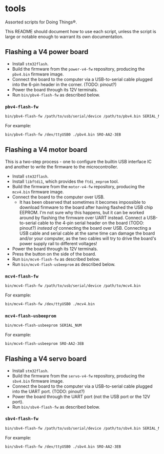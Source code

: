 # tools

Assorted scripts for Doing Things®.

This README should document how to use each script, unless the script is large or notable enough to warrant its own documentation.

## Flashing a V4 power board

* Install `stm32flash`.
* Build the firmware from the `power-v4-fw` repository, producing the `pbv4.bin` firmware image.
* Connect the board to the computer via a USB-to-serial cable plugged into the 6-pin header in the corner. (TODO: pinout?)
* Power the board through its 12V terminals.
* Run `bin/pbv4-flash-fw` as described below.

### `pbv4-flash-fw`

```bash
bin/pbv4-flash-fw /path/to/usb/serial/device /path/to/pbv4.bin SERIAL_NUM
```

For example:

```bash
bin/pbv4-flash-fw /dev/ttyUSB0 ./pbv4.bin SRO-AA2-3EB
```

## Flashing a V4 motor board

This is a two-step process - one to configure the builtin USB interface IC and another to write the firmware to the microcontroller.

* Install `stm32flash`.
* Install `libftdi1`, which provides the `ftdi_eeprom` tool.
* Build the firmware from the `motor-v4-fw` repository, producing the `mcv4.bin` firmware image.
* Connect the board to the computer over USB.
  * It has been observed that sometimes it becomes impossible to download firmware to the board after having flashed the USB chip EEPROM. I'm not sure why this happens, but it can be worked around by flashing the firmware over UART instead. Connect a USB-to-serial cable to the 4-pin serial header on the board (TODO: pinout?) *instead of* connecting the board over USB. Connecting a USB cable and serial cable at the same time can damage the board and/or your computer, as the two cables will try to drive the board's power supply rail to different voltages!
* Power the board through its 12V terminals.
* Press the button on the side of the board.
* Run `bin/mcv4-flash-fw` as described below.
* Run `bin/mcv4-flash-usbeeprom` as described below.

### `mcv4-flash-fw`

```bash
bin/mcv4-flash-fw /path/to/usb/serial/device /path/to/mcv4.bin
```

For example:

```bash
bin/mcv4-flash-fw /dev/ttyUSB0 ./mcv4.bin
```

### `mcv4-flash-usbeeprom`


```bash
bin/mcv4-flash-usbeeprom SERIAL_NUM
```

For example:

```bash
bin/mcv4-flash-usbeeprom SRO-AA2-3EB
```

## Flashing a V4 servo board

* Install `stm32flash`.
* Build the firmware from the `servo-v4-fw` repository, producing the `sbv4.bin` firmware image.
* Connect the board to the computer via a USB-to-serial cable plugged into the UART port. (TODO: pinout?)
* Power the board through the UART port (not the USB port or the 12V port).
* Run `bin/sbv4-flash-fw` as described below.

### `sbv4-flash-fw`

```bash
bin/sbv4-flash-fw /path/to/usb/serial/device /path/to/sbv4.bin SERIAL_NUM
```

For example:

```bash
bin/sbv4-flash-fw /dev/ttyUSB0 ./sbv4.bin SRO-AA2-3EB
```
